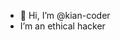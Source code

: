 - 👋 Hi, I’m @kian-coder
- I’m an ethical hacker




<!---
kian-coder/kian-coder is a ✨ special ✨ repository because its `README.md` (this file) appears on your GitHub profile.
You can click the Preview link to take a look at your changes.
--->
